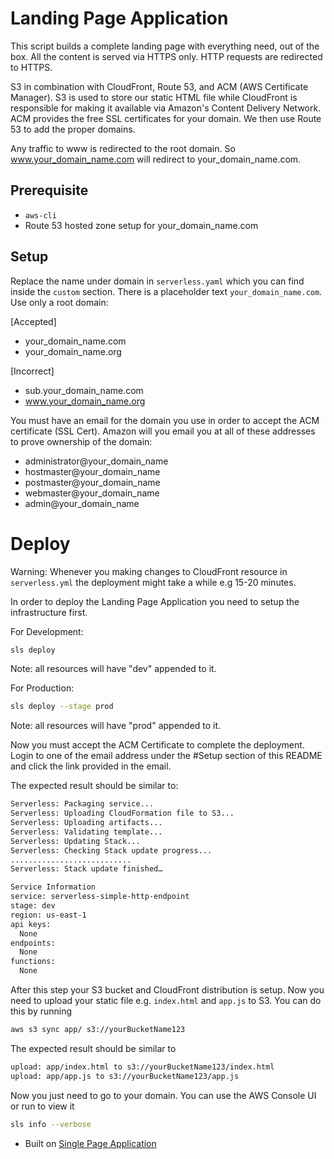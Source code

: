 <!--
title: AWS Landing Page Application example in NodeJS
description: This example demonstrates how to setup a Landing Page Application.
layout: Doc
-->
# Landing Page Application

This script builds a complete landing page with everything need, out of the box. All the content is served via HTTPS only. HTTP requests are redirected to HTTPS.

S3 in combination with CloudFront, Route 53, and ACM (AWS Certificate Manager). S3 is used to store our static HTML file while CloudFront is responsible for making it available via Amazon's Content Delivery Network. ACM provides the free SSL certificates for your domain. We then use Route 53 to add the proper domains.

Any traffic to www is redirected to the root domain. So www.your_domain_name.com will redirect to your_domain_name.com.

## Prerequisite

- `aws-cli`
- Route 53 hosted zone setup for your_domain_name.com

## Setup

Replace the name under domain in `serverless.yaml` which you can find inside the `custom` section. There is a placeholder text `your_domain_name.com`. Use only a root domain:

[Accepted]
- your_domain_name.com
- your_domain_name.org

[Incorrect]
- sub.your_domain_name.com
- www.your_domain_name.org

You must have an email for the domain you use in order to accept the ACM certificate (SSL Cert). Amazon will you email you at all of these addresses to prove ownership of the domain:

- administrator@your_domain_name
- hostmaster@your_domain_name
- postmaster@your_domain_name
- webmaster@your_domain_name
- admin@your_domain_name

# Deploy

Warning: Whenever you making changes to CloudFront resource in `serverless.yml` the deployment might take a while e.g 15-20 minutes.

In order to deploy the Landing Page Application you need to setup the infrastructure first.

For Development:

```bash
sls deploy
```
Note: all resources will have "dev" appended to it.


For Production:

```bash
sls deploy --stage prod
```

Note: all resources will have "prod" appended to it.

Now you must accept the ACM Certificate to complete the deployment. Login to one of the email address under the #Setup section of this README and click the link provided in the email.

The expected result should be similar to:

```bash
Serverless: Packaging service...
Serverless: Uploading CloudFormation file to S3...
Serverless: Uploading artifacts...
Serverless: Validating template...
Serverless: Updating Stack...
Serverless: Checking Stack update progress...
...........................
Serverless: Stack update finished…

Service Information
service: serverless-simple-http-endpoint
stage: dev
region: us-east-1
api keys:
  None
endpoints:
  None
functions:
  None
```

After this step your S3 bucket and CloudFront distribution is setup. Now you need to upload your static file e.g. `index.html` and `app.js` to S3. You can do this by running

```bash
aws s3 sync app/ s3://yourBucketName123
```

The expected result should be similar to

```bash
upload: app/index.html to s3://yourBucketName123/index.html
upload: app/app.js to s3://yourBucketName123/app.js
```

Now you just need to go to your domain. You can use the AWS Console UI or run to view it

```bash
sls info --verbose
```

- Built on <a href="https://github.com/serverless/examples/tree/master/aws-node-single-page-app-via-cloudfront">Single Page Application</a>